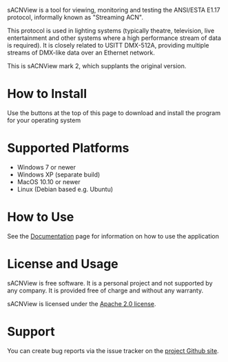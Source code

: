 sACNView is a tool for viewing, monitoring and testing the ANSI/ESTA E1.17 protocol, informally known as "Streaming ACN".

This protocol is used in lighting systems (typically theatre, television, live entertainment and other systems where a high performance stream of data is required). It is closely related to USITT DMX-512A, providing multiple streams of DMX-like data over an Ethernet network.

This is sACNView mark 2, which supplants the original version.

# How to Install
Use the buttons at the top of this page to download and install the program for your operating system

# Supported Platforms
* Windows 7 or newer
* Windows XP (separate build)
* MacOS 10.10 or newer
* Linux (Debian based e.g. Ubuntu)

# How to Use
See the [Documentation](./documentation.html) page for information on how to use the application

# License and Usage

sACNView is free software. It is a personal project and not supported by any company. It is provided free of charge and without any warranty.

sACNView is licensed under the [Apache 2.0 license](https://www.apache.org/licenses/LICENSE-2.0).

# Support

You can create bug reports via the issue tracker on the [project Github site](https://github.com/docsteer/sacnview/).

